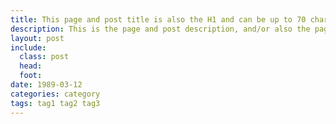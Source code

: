 ```yaml
---
title: This page and post title is also the H1 and can be up to 70 characters
description: This is the page and post description, and/or also the page lead paragraph, which should be 155 characters or less in length, but should not be any longer.
layout: post
include:
  class: post
  head:
  foot:
date: 1989-03-12
categories: category
tags: tag1 tag2 tag3
---
```


